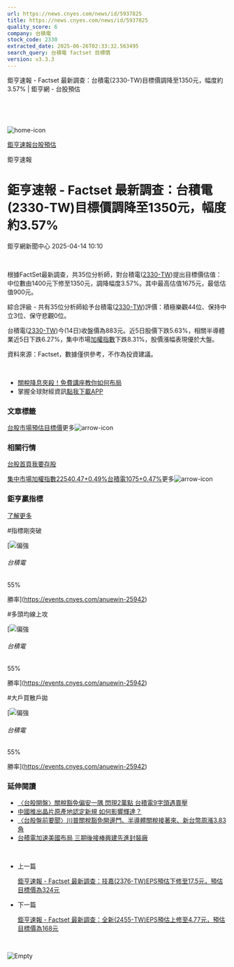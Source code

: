 ```yaml
---
url: https://news.cnyes.com/news/id/5937825
title: https://news.cnyes.com/news/id/5937825
quality_score: 6
company: 台積電
stock_code: 2330
extracted_date: 2025-06-26T02:33:32.563495
search_query: 台積電 factset 目標價
version: v3.3.3
---
```


鉅亨速報 - Factset 最新調查：台積電(2330-TW)目標價調降至1350元，幅度約3.57% | 鉅亨網 - 台股預估

‌

‌

![home-icon](/assets/icons/breadCrumb/symbol-icon-home.svg)

[鉅亨速報](/news/cat/anue_live)[台股預估](/news/cat/tw_forecast)

鉅亨速報

# 鉅亨速報 - Factset 最新調查：台積電(2330-TW)目標價調降至1350元，幅度約3.57%

鉅亨網新聞中心 2025-04-14 10:10

‌

根據FactSet最新調查，共35位分析師，對台積電([2330-TW](https://www.cnyes.com/twstock/2330))提出目標價估值：中位數由1400元下修至1350元，調降幅度3.57%。其中最高估值1675元，最低估值900元。

綜合評級 - 共有35位分析師給予台積電([2330-TW](https://www.cnyes.com/twstock/2330))評價：積極樂觀44位、保持中立3位、保守悲觀0位。

台積電([2330-TW](https://www.cnyes.com/twstock/2330))今(14日)收盤價為883元。近5日股價下跌5.63%，相關半導體業近5日下跌6.27%，集中市場[加權指數](https://invest.cnyes.com/index/TWS/TSE01)下跌8.31%，股價漲幅表現優於大盤。

資料來源：Factset，數據僅供參考，不作為投資建議。

‌

* [關稅降息夾殺！免費講座教你如何布局](https://www.rsc.com.tw/Cnyes_RSC/SeminarBooking2025InvestmentOutlook.aspx?utm_source=anue&utm_medium=usstocks_end)
* 掌握全球財經資訊[點我下載APP](http://www.cnyes.com/app/?utm_source=mweb&utm_medium=HamMenuBanner&utm_campaign=fixed&utm_content=entr)

### 文章標籤

[台股](https://news.cnyes.com/tag/台股 "台股")[市場預估](https://news.cnyes.com/tag/市場預估 "市場預估")[目標價](https://news.cnyes.com/tag/目標價 "目標價")更多![arrow-icon](/assets/icons/arrows/arrow-down.svg)

### 相關行情

[台股首頁](https://www.cnyes.com/twstock)[我要存股](https://supr.link/8OHaU)

[集中市場加權指數22540.47+0.49%](https://invest.cnyes.com/index/TWS/TSE01)[台積電1075+0.47%](https://www.cnyes.com/twstock/2330)更多![arrow-icon](/assets/icons/arrows/arrow-down.svg)

### 鉅亨贏指標

[了解更多](https://events.cnyes.com/anuewin-25942)

#指標剛突破

[![偏強](/assets/icons/win-indicator/long.svg)

###### 台積電

55%

勝率](https://events.cnyes.com/anuewin-25942)

#多頭均線上攻

[![偏強](/assets/icons/win-indicator/long.svg)

###### 台積電

55%

勝率](https://events.cnyes.com/anuewin-25942)

#大戶買散戶拋

[![偏強](/assets/icons/win-indicator/long.svg)

###### 台積電

55%

勝率](https://events.cnyes.com/anuewin-25942)

### 延伸閱讀

* [〈台股開盤〉關稅豁免偏安一隅 閃現2萬點 台積電9字頭遇賣壓](/news/id/5937747)
* [中國推出晶片原產地認定新規 如何影響輝達？](/news/id/5936999)
* [〈台股盤前要聞〉川普關稅豁免開邊門、半導體關稅接著來、新台幣周漲3.83角](/news/id/5937233)
* [台積電加速美國布局 三期後接棒興建先進封裝廠](/news/id/5937169)

‌

* 上一篇

  [鉅亨速報 - Factset 最新調查：技嘉(2376-TW)EPS預估下修至17.5元，預估目標價為324元](/news/id/5937968)
* 下一篇

  [鉅亨速報 - Factset 最新調查：全新(2455-TW)EPS預估上修至4.77元，預估目標價為168元](/news/id/5937008)

‌

![Empty](/assets/icons/skeleton/empty-image.svg)

‌